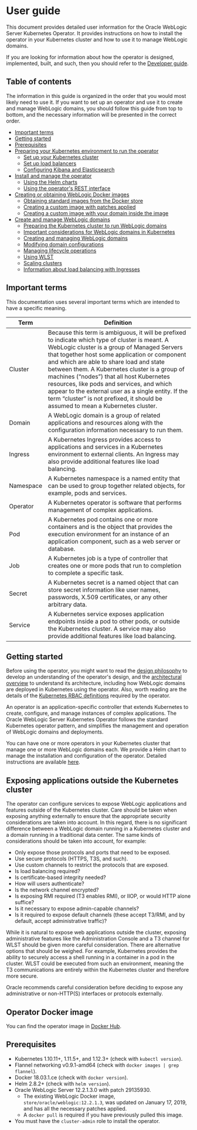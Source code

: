# User guide

This document provides detailed user information for the Oracle WebLogic
Server Kubernetes Operator.  It provides instructions on how to install the operator in your
Kubernetes cluster and how to use it to manage WebLogic domains.  

If you are looking for information about how the operator is designed, implemented, built, and such, then
you should refer to the [Developer guide](developer.md).

## Table of contents

The information in this guide is organized in the order that you would most likely need to use it.  If you
want to set up an operator and use it to create and manage WebLogic domains, you should
follow this guide from top to bottom, and the necessary information will be
presented in the correct order.

* [Important terms](#important-terms)
* [Getting started](#getting-started)
* [Prerequisites](#prerequisites)
* [Preparing your Kubernetes environment to run the operator](prepare-k8s.md)
  * [Set up your Kubernetes cluster](k8s_setup.md)
  * [Set up load balancers](../kubernetes/samples/charts/README.md)
  * [Configuring Kibana and Elasticsearch](../kubernetes/samples/scripts/elasticsearch-and-kibana/README.md)
* [Install and manage the operator](install.md)
  * [Using the Helm charts](install.md#install-helm-and-tiller)
  * [Using the operator's REST interface](rest.md)
* [Creating or obtaining WebLogic Docker images](weblogic-docker-images.md)
  * [Obtaining standard images from the Docker store](weblogic-docker-images.md#obtaining-standard-images-from-the-docker-store)
  * [Creating a custom image with patches applied](weblogic-docker-images.md#creating-a-custom-image-with-patches-applied)
  * [Creating a custom image with your domain inside the image](weblogic-docker-images.md#creating-a-custom-image-with-your-domain-inside-the-image)
* [Create and manage WebLogic domains](domains.md)
  * [Preparing the Kubernetes cluster to run WebLogic domains](domains.md#preparing-the-kubernetes-cluster-to-run-weblogic-domains)
  * [Important considerations for WebLogic domains in Kubernetes](domains.md#important-considerations-for-weblogic-domains-in-kubernetes)
  * [Creating and managing WebLogic domains](domains.md#creating-and-managing-weblogic-domains)
  * [Modifying domain configurations](domains.md#modifying-domain-configurations)
  * [Managing lifecycle operations](domains.md#managing-lifecycle-operations-including-shutting-down-and-deleting-domains)
  * [Using WLST](wlst.md)
  * [Scaling clusters](scaling.md)
  * [Information about load balancing with Ingresses](ingress.md)

## Important terms

This documentation uses several important terms which are intended to have a specific meaning.

|Term	| Definition |
| --- | --- |
| Cluster	| Because this term is ambiguous, it will be prefixed to indicate which type of cluster is meant.  A WebLogic cluster is a group of Managed Servers that together host some application or component and which are able to share load and state between them.  A Kubernetes cluster is a group of machines (“nodes”) that all host Kubernetes resources, like pods and services, and which appear to the external user as a single entity.  If the term “cluster” is not prefixed, it should be assumed to mean a Kubernetes cluster. |
| Domain	| A WebLogic domain is a group of related applications and resources along with the configuration information necessary to run them. |
| Ingress	| A Kubernetes Ingress provides access to applications and services in a Kubernetes environment to external clients.  An Ingress may also provide additional features like load balancing. |
| Namespace	| A Kubernetes namespace is a named entity that can be used to group together related objects, for example, pods and services. |
| Operator	| A Kubernetes operator is software that performs management of complex applications. |
| Pod	    | A Kubernetes pod contains one or more containers and is the object that provides the execution environment for an instance of an application component, such as a web server or database. |
| Job	    | A Kubernetes job is a type of controller that creates one or more pods that run to completion to complete a specific task. |
| Secret	| A Kubernetes secret is a named object that can store secret information like user names, passwords, X.509 certificates, or any other arbitrary data. |
| Service	| A Kubernetes service exposes application endpoints inside a pod to other pods, or outside the Kubernetes cluster.  A service may also provide additional features like load balancing. |

## Getting started

Before using the operator, you might want to read the [design philosophy](design.md) to develop an understanding of the operator's design, and the [architectural overview](architecture.md) to understand its architecture, including how WebLogic domains are deployed in Kubernetes using the operator. Also, worth reading are the details of the [Kubernetes RBAC definitions](rbac.md) required by the operator.

An operator is an application-specific controller that extends Kubernetes to create, configure, and manage instances
of complex applications. The Oracle WebLogic Server Kubernetes Operator follows the standard Kubernetes operator pattern, and
simplifies the management and operation of WebLogic domains and deployments.

You can have one or more operators in your Kubernetes cluster that manage one or more WebLogic domains each.
We provide a Helm chart to manage the installation and configuration of the operator.
Detailed instructions are available [here](install.md).

## Exposing applications outside the Kubernetes cluster
The operator can configure services to expose WebLogic applications and features outside of the Kubernetes cluster.  Care should be taken when exposing anything externally to ensure that the appropriate security considerations are taken into account. In this regard, there is no significant difference between a WebLogic domain running in a Kubernetes cluster and a domain running in a traditional data center.  The same kinds of considerations should be taken into account, for example:

* Only expose those protocols and ports that need to be exposed.
*	Use secure protocols (HTTPS, T3S, and such).
*	Use custom channels to restrict the protocols that are exposed.
*	Is load balancing required?
*	Is certificate-based integrity needed?
*	How will users authenticate?
* Is the network channel encrypted?
* Is exposing RMI required (T3 enables RMI), or IIOP, or would HTTP alone suffice?
* Is it necessary to expose admin-capable channels?
* Is it required to expose default channels (these accept T3/RMI, and by default, accept administrative traffic)?

While it is natural to expose web applications outside the cluster, exposing administrative features like the Administration Console and a T3 channel for WLST should be given more careful consideration.  There are alternative options that should be weighed.  For example, Kubernetes provides the ability to securely access a shell running in a container in a pod in the cluster.  WLST could be executed from such an environment, meaning the T3 communications are entirely within the Kubernetes cluster and therefore more secure.

Oracle recommends careful consideration before deciding to expose any administrative or non-HTTP(S) interfaces or protocols externally.

## Operator Docker image

You can find the operator image in
[Docker Hub](https://hub.docker.com/r/oracle/weblogic-kubernetes-operator/).

## Prerequisites

* Kubernetes 1.10.11+, 1.11.5+, and 1.12.3+  (check with `kubectl version`).
* Flannel networking v0.9.1-amd64 (check with `docker images | grep flannel`).
* Docker 18.03.1.ce (check with `docker version`).
* Helm 2.8.2+ (check with `helm version`).
* Oracle WebLogic Server 12.2.1.3.0 with patch 29135930.
   * The existing WebLogic Docker image, `store/oracle/weblogic:12.2.1.3`,
was updated on January 17, 2019, and has all the necessary patches applied.
   * A `docker pull` is required if you have previously pulled this image.
* You must have the `cluster-admin` role to install the operator.

